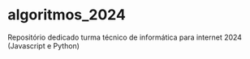 # algoritmos_2024
Repositório dedicado turma técnico de informática para internet 2024 (Javascript e Python)
